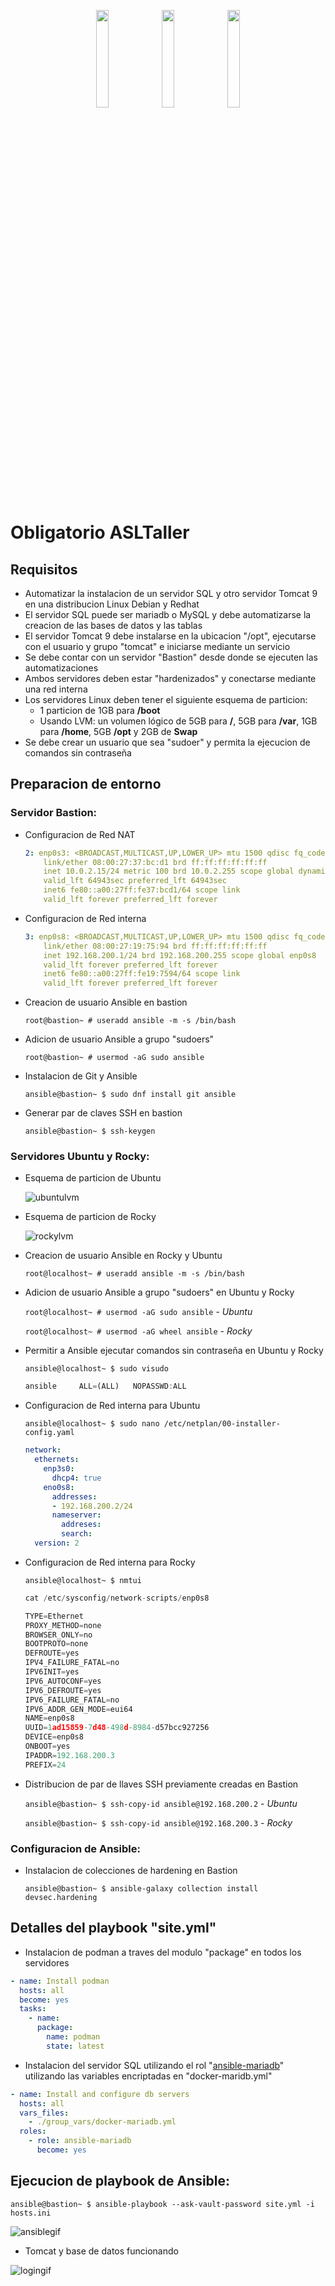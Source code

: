 <p align="center">
  <img src="Images/ansiblelogo.png"  width="20%" height="20%">
  <img src="Images/ORTlogo.jpg"  width="20%" height="20%">
  <img src="Images/podmanicon.webp"  width="20%" height="20%">
</p>

# **Obligatorio ASLTaller**

## Requisitos

  - Automatizar la instalacion de un servidor SQL y otro servidor Tomcat 9 en una distribucion Linux Debian y Redhat
  - El servidor SQL puede ser mariadb o MySQL y debe automatizarse la creacion de las bases de datos y las tablas
  - El servidor Tomcat 9 debe instalarse en la ubicacion "/opt", ejecutarse con el usuario y grupo "tomcat" e iniciarse mediante un servicio
  - Se debe contar con un servidor "Bastion" desde donde se ejecuten las automatizaciones
  - Ambos servidores deben estar "hardenizados" y conectarse mediante una red interna
  - Los servidores Linux deben tener el siguiente esquema de particion:      
      - 1 particion de 1GB para **/boot**
      - Usando LVM: un volumen lógico de 5GB para **/**, 5GB para **/var**, 1GB para **/home**, 5GB **/opt** y 2GB de **Swap**
  - Se debe crear un usuario que sea "sudoer" y permita la ejecucion de comandos sin contraseña

## Preparacion de entorno

### **Servidor Bastion:**

* Configuracion de Red NAT
    ```yaml 
    2: enp0s3: <BROADCAST,MULTICAST,UP,LOWER_UP> mtu 1500 qdisc fq_codel state UP group default qlen 1000
        link/ether 08:00:27:37:bc:d1 brd ff:ff:ff:ff:ff:ff
        inet 10.0.2.15/24 metric 100 brd 10.0.2.255 scope global dynamic enp0s3
        valid_lft 64943sec preferred_lft 64943sec
        inet6 fe80::a00:27ff:fe37:bcd1/64 scope link 
        valid_lft forever preferred_lft forever

    ```

* Configuracion de Red interna
    ```yaml
    3: enp0s8: <BROADCAST,MULTICAST,UP,LOWER_UP> mtu 1500 qdisc fq_codel state UP group default qlen 1000
        link/ether 08:00:27:19:75:94 brd ff:ff:ff:ff:ff:ff
        inet 192.168.200.1/24 brd 192.168.200.255 scope global enp0s8
        valid_lft forever preferred_lft forever
        inet6 fe80::a00:27ff:fe19:7594/64 scope link 
        valid_lft forever preferred_lft forever
    ```

* Creacion de usuario Ansible en bastion

    `root@bastion~ # useradd ansible -m -s /bin/bash`

* Adicion de usuario Ansible a  grupo "sudoers"

    `root@bastion~ # usermod -aG sudo ansible`

* Instalacion de Git y Ansible

    `ansible@bastion~ $ sudo dnf install git ansible`


* Generar par de claves SSH en bastion

    `ansible@bastion~ $ ssh-keygen`

### **Servidores Ubuntu y Rocky:**

* Esquema de particion de Ubuntu

    ![ubuntulvm](Images/lvm.png)

* Esquema de particion de Rocky

    ![rockylvm](Images/lvm2.png)


* Creacion de usuario Ansible en Rocky y Ubuntu
   
    `root@localhost~ # useradd ansible -m -s /bin/bash`

* Adicion de usuario Ansible a grupo "sudoers" en Ubuntu y Rocky
    
    `root@localhost~ # usermod -aG sudo ansible` - *Ubuntu*

    `root@localhost~ # usermod -aG wheel ansible` - *Rocky*

* Permitir a Ansible ejecutar comandos sin contraseña en Ubuntu y Rocky

    `ansible@localhost~ $ sudo visudo`

    ```js
    ansible     ALL=(ALL)   NOPASSWD:ALL
    ```

* Configuracion de Red interna para Ubuntu

    `ansible@localhost~ $ sudo nano /etc/netplan/00-installer-config.yaml`

    ```yaml
    network:
      ethernets:
        enp3s0:
          dhcp4: true
        eno0s8:
          addresses:
          - 192.168.200.2/24
          nameserver:
            addreses:
            search:
      version: 2
    ```

* Configuracion de Red interna para Rocky

    `ansible@localhost~ $ nmtui `

    ```js
    cat /etc/sysconfig/network-scripts/enp0s8

    TYPE=Ethernet
    PROXY_METHOD=none
    BROWSER_ONLY=no
    BOOTPROTO=none
    DEFROUTE=yes
    IPV4_FAILURE_FATAL=no
    IPV6INIT=yes
    IPV6_AUTOCONF=yes
    IPV6_DEFROUTE=yes
    IPV6_FAILURE_FATAL=no
    IPV6_ADDR_GEN_MODE=eui64
    NAME=enp0s8
    UUID=1ad15859-7d48-498d-8984-d57bcc927256
    DEVICE=enp0s8
    ONBOOT=yes
    IPADDR=192.168.200.3
    PREFIX=24
    ```

* Distribucion de par de llaves SSH previamente creadas en Bastion

    `ansible@bastion~ $ ssh-copy-id ansible@192.168.200.2` - *Ubuntu*

    `ansible@bastion~ $ ssh-copy-id ansible@192.168.200.3` - *Rocky*

### **Configuracion de Ansible:**

* Instalacion de colecciones de hardening en Bastion

    `ansible@bastion~ $ ansible-galaxy collection install devsec.hardening`

## **Detalles del playbook "site.yml"**

* Instalacion de podman a traves del modulo "package" en todos los servidores

```yaml
- name: Install podman
  hosts: all
  become: yes
  tasks:
    - name:
      package:
        name: podman
        state: latest
```
* Instalacion del servidor SQL  utilizando el rol "[ansible-mariadb](https://github.com/SalvadorOlivar/ObligatorioASLTaller/tree/main/roles/ansible-mariadb)" utilizando las variables encriptadas en "docker-maridb.yml"

```yaml
- name: Install and configure db servers
  hosts: all
  vars_files:
    - ./group_vars/docker-mariadb.yml
  roles:
    - role: ansible-mariadb
      become: yes
```


## **Ejecucion de playbook de Ansible:**


`ansible@bastion~ $ ansible-playbook --ask-vault-password site.yml -i hosts.ini`


![ansiblegif](Images/ansible-gif.gif)


* Tomcat y base de datos funcionando

![logingif](Images/login.gif)
